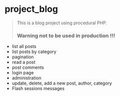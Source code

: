 # project_blog

> This is a blog project using procedural PHP.
> ### Warning not to be used in production !!!

- list all posts
- list posts by category
- pagination
- read a post
- post comments
- login page
- administration
- update, delete, add a new post, author, category
- Flash sessions messages
